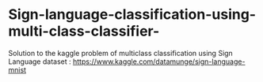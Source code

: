 # Sign-language-classification-using-multi-class-classifier-

Solution to the kaggle problem of multiclass classification using Sign Language dataset :
https://www.kaggle.com/datamunge/sign-language-mnist

